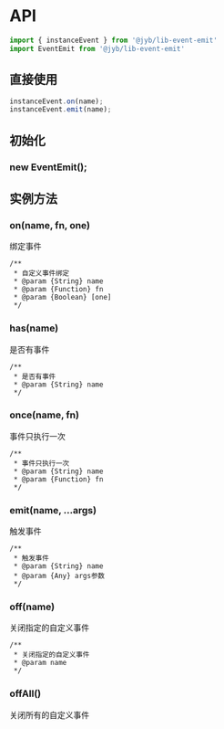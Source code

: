# API

```javascript
import { instanceEvent } from '@jyb/lib-event-emit'
import EventEmit from '@jyb/lib-event-emit'
```

## 直接使用

```javascript
instanceEvent.on(name);
instanceEvent.emit(name);
```

## 初始化

### new EventEmit();

## 实例方法

### on(name, fn, one)

绑定事件

```jsdoc
/**
 * 自定义事件绑定
 * @param {String} name
 * @param {Function} fn
 * @param {Boolean} [one]
 */
```

### has(name)

是否有事件

```jsdoc
/**
 * 是否有事件
 * @param {String} name
 */
```

### once(name, fn)

事件只执行一次

```jsdoc
/**
 * 事件只执行一次
 * @param {String} name
 * @param {Function} fn
 */
```

### emit(name, ...args)

触发事件

```jsdoc
/**
 * 触发事件
 * @param {String} name
 * @param {Any} args参数
 */
```

### off(name)

关闭指定的自定义事件

```jsdoc
/**
 * 关闭指定的自定义事件
 * @param name
 */
```

### offAll()

关闭所有的自定义事件

